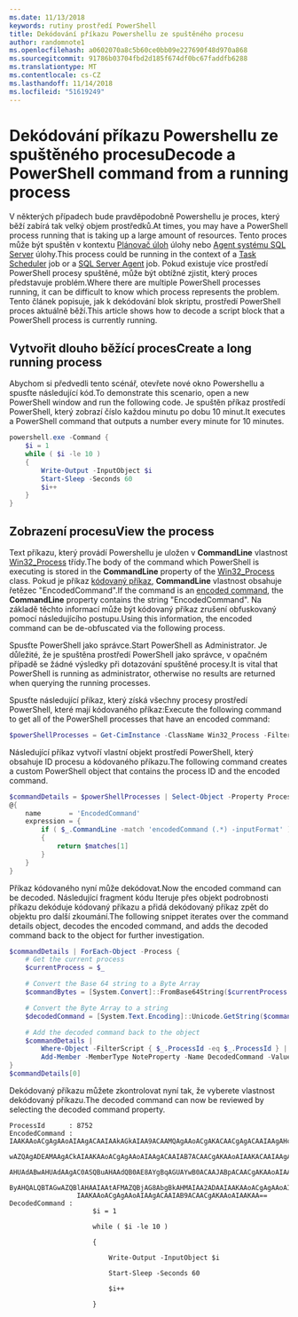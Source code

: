 ```yaml
---
ms.date: 11/13/2018
keywords: rutiny prostředí PowerShell
title: Dekódování příkazu Powershellu ze spuštěného procesu
author: randomnote1
ms.openlocfilehash: a0602070a8c5b60ce0bb09e227690f48d970a868
ms.sourcegitcommit: 91786b03704fbd2d185f674df0bc67faddfb6288
ms.translationtype: MT
ms.contentlocale: cs-CZ
ms.lasthandoff: 11/14/2018
ms.locfileid: "51619249"
---
```

# <a name="decode-a-powershell-command-from-a-running-process"></a><span data-ttu-id="ba2d4-103">Dekódování příkazu Powershellu ze spuštěného procesu</span><span class="sxs-lookup"><span data-stu-id="ba2d4-103">Decode a PowerShell command from a running process</span></span>

<span data-ttu-id="ba2d4-104">V některých případech bude pravděpodobně Powershellu je proces, který běží zabírá tak velký objem prostředků.</span><span class="sxs-lookup"><span data-stu-id="ba2d4-104">At times, you may have a PowerShell process running that is taking up a large amount of resources.</span></span>
<span data-ttu-id="ba2d4-105">Tento proces může být spuštěn v kontextu [Plánovač úloh][] úlohy nebo [Agent systému SQL Server][] úlohy.</span><span class="sxs-lookup"><span data-stu-id="ba2d4-105">This process could be running in the context of a [Task Scheduler][] job or a [SQL Server Agent][] job.</span></span> <span data-ttu-id="ba2d4-106">Pokud existuje více prostředí PowerShell procesy spuštěné, může být obtížné zjistit, který proces představuje problém.</span><span class="sxs-lookup"><span data-stu-id="ba2d4-106">Where there are multiple PowerShell processes running, it can be difficult to know which process represents the problem.</span></span> <span data-ttu-id="ba2d4-107">Tento článek popisuje, jak k dekódování blok skriptu, prostředí PowerShell proces aktuálně běží.</span><span class="sxs-lookup"><span data-stu-id="ba2d4-107">This article shows how to decode a script block that a PowerShell process is currently running.</span></span>

## <a name="create-a-long-running-process"></a><span data-ttu-id="ba2d4-108">Vytvořit dlouho běžící proces</span><span class="sxs-lookup"><span data-stu-id="ba2d4-108">Create a long running process</span></span>

<span data-ttu-id="ba2d4-109">Abychom si předvedli tento scénář, otevřete nové okno Powershellu a spusťte následující kód.</span><span class="sxs-lookup"><span data-stu-id="ba2d4-109">To demonstrate this scenario, open a new PowerShell window and run the following code.</span></span> <span data-ttu-id="ba2d4-110">Je spuštěn příkaz prostředí PowerShell, který zobrazí číslo každou minutu po dobu 10 minut.</span><span class="sxs-lookup"><span data-stu-id="ba2d4-110">It executes a PowerShell command that outputs a number every minute for 10 minutes.</span></span>

```powershell
powershell.exe -Command {
    $i = 1
    while ( $i -le 10 )
    {
        Write-Output -InputObject $i
        Start-Sleep -Seconds 60
        $i++
    }
}
```

## <a name="view-the-process"></a><span data-ttu-id="ba2d4-111">Zobrazení procesu</span><span class="sxs-lookup"><span data-stu-id="ba2d4-111">View the process</span></span>

<span data-ttu-id="ba2d4-112">Text příkazu, který provádí Powershellu je uložen v **CommandLine** vlastnost [Win32_Process][] třídy.</span><span class="sxs-lookup"><span data-stu-id="ba2d4-112">The body of the command which PowerShell is executing is stored in the **CommandLine** property of the [Win32_Process][] class.</span></span> <span data-ttu-id="ba2d4-113">Pokud je příkaz [kódovaný příkaz][], **CommandLine** vlastnost obsahuje řetězec "EncodedCommand".</span><span class="sxs-lookup"><span data-stu-id="ba2d4-113">If the command is an [encoded command][], the **CommandLine** property contains the string "EncodedCommand".</span></span> <span data-ttu-id="ba2d4-114">Na základě těchto informací může být kódovaný příkaz zrušení obfuskovaný pomocí následujícího postupu.</span><span class="sxs-lookup"><span data-stu-id="ba2d4-114">Using this information, the encoded command can be de-obfuscated via the following process.</span></span>

<span data-ttu-id="ba2d4-115">Spusťte PowerShell jako správce.</span><span class="sxs-lookup"><span data-stu-id="ba2d4-115">Start PowerShell as Administrator.</span></span> <span data-ttu-id="ba2d4-116">Je důležité, že je spuštěna prostředí PowerShell jako správce, v opačném případě se žádné výsledky při dotazování spuštěné procesy.</span><span class="sxs-lookup"><span data-stu-id="ba2d4-116">It is vital that PowerShell is running as administrator, otherwise no results are returned when querying the running processes.</span></span>

<span data-ttu-id="ba2d4-117">Spusťte následující příkaz, který získá všechny procesy prostředí PowerShell, které mají kódovaného příkaz:</span><span class="sxs-lookup"><span data-stu-id="ba2d4-117">Execute the following command to get all of the PowerShell processes that have an encoded command:</span></span>

```powershell
$powerShellProcesses = Get-CimInstance -ClassName Win32_Process -Filter 'CommandLine LIKE "%EncodedCommand%"'
```

<span data-ttu-id="ba2d4-118">Následující příkaz vytvoří vlastní objekt prostředí PowerShell, který obsahuje ID procesu a kódovaného příkazu.</span><span class="sxs-lookup"><span data-stu-id="ba2d4-118">The following command creates a custom PowerShell object that contains the process ID and the encoded command.</span></span>

```powershell
$commandDetails = $powerShellProcesses | Select-Object -Property ProcessId,
@{
    name       = 'EncodedCommand'
    expression = {
        if ( $_.CommandLine -match 'encodedCommand (.*) -inputFormat' )
        {
            return $matches[1]
        }
    }
}
```

<span data-ttu-id="ba2d4-119">Příkaz kódovaného nyní může dekódovat.</span><span class="sxs-lookup"><span data-stu-id="ba2d4-119">Now the encoded command can be decoded.</span></span> <span data-ttu-id="ba2d4-120">Následující fragment kódu Iteruje přes objekt podrobnosti příkazu dekóduje kódovaný příkazu a přidá dekódovaný příkaz zpět do objektu pro další zkoumání.</span><span class="sxs-lookup"><span data-stu-id="ba2d4-120">The following snippet iterates over the command details object, decodes the encoded command, and adds the decoded command back to the object for further investigation.</span></span>

```powershell
$commandDetails | ForEach-Object -Process {
    # Get the current process
    $currentProcess = $_

    # Convert the Base 64 string to a Byte Array
    $commandBytes = [System.Convert]::FromBase64String($currentProcess.EncodedCommand)

    # Convert the Byte Array to a string
    $decodedCommand = [System.Text.Encoding]::Unicode.GetString($commandBytes)

    # Add the decoded command back to the object
    $commandDetails |
        Where-Object -FilterScript { $_.ProcessId -eq $_.ProcessId } |
        Add-Member -MemberType NoteProperty -Name DecodedCommand -Value $decodedCommand
}
$commandDetails[0]
```

<span data-ttu-id="ba2d4-121">Dekódovaný příkazu můžete zkontrolovat nyní tak, že vyberete vlastnost dekódovaný příkazu.</span><span class="sxs-lookup"><span data-stu-id="ba2d4-121">The decoded command can now be reviewed by selecting the decoded command property.</span></span>

```output
ProcessId      : 8752
EncodedCommand : IAAKAAoACgAgAAoAIAAgACAAIAAkAGkAIAA9ACAAMQAgAAoACgAKACAACgAgACAAIAAgAHcAaABpAGwAZQAgACgAIAAkAGkAIAAtAG
                 wAZQAgADEAMAAgACkAIAAKAAoACgAgAAoAIAAgACAAIAB7ACAACgAKAAoAIAAKACAAIAAgACAAIAAgACAAIABXAHIAaQB0AGUALQBP
                 AHUAdABwAHUAdAAgAC0ASQBuAHAAdQB0AE8AYgBqAGUAYwB0ACAAJABpACAACgAKAAoAIAAKACAAIAAgACAAIAAgACAAIABTAHQAYQ
                 ByAHQALQBTAGwAZQBlAHAAIAAtAFMAZQBjAG8AbgBkAHMAIAA2ADAAIAAKAAoACgAgAAoAIAAgACAAIAAgACAAIAAgACQAaQArACsA
                 IAAKAAoACgAgAAoAIAAgACAAIAB9ACAACgAKAAoAIAAKAA==
DecodedCommand :
                     $i = 1

                     while ( $i -le 10 )

                     {

                         Write-Output -InputObject $i

                         Start-Sleep -Seconds 60

                         $i++

                     }
```

[Plánovač úloh]: /windows/desktop/TaskSchd/task-scheduler-start-page
[Task Scheduler]: /windows/desktop/TaskSchd/task-scheduler-start-page
[Agent systému SQL Server]: /sql/ssms/agent/sql-server-agent
[SQL Server Agent]: /sql/ssms/agent/sql-server-agent
[Win32_Process]: /windows/desktop/CIMWin32Prov/win32-process
[kódovaný příkaz]: /powershell/scripting/core-powershell/console/powershell.exe-command-line-help#-encodedcommand-
[encoded command]: /powershell/scripting/core-powershell/console/powershell.exe-command-line-help#-encodedcommand-
